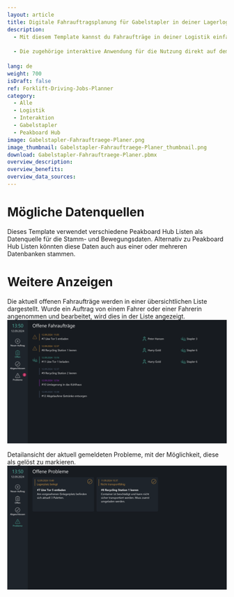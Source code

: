 ```yaml
---
layout: article
title: Digitale Fahrauftragsplanung für Gabelstapler in deiner Lagerlogistik
description: 
  - Mit diesem Template kannst du Fahraufträge in deiner Logistik einfach und effizient erstellen und verwalten. Die Anwendung ermöglicht dir das Anlegen neuer Fahraufträge für deine Gabelstapler-Flotte und bietet eine Übersicht über alle aktuell offenen Fahraufträge. Zusätzlich kannst du abgeschlossene Aufträge dieser Woche einsehen, um den Fortschritt zu überwachen. Eine weitere Funktion ist die Problemübersicht. Hier werden alle von den Fahrerinnen und Fahrern gemeldeten Störungen angezeigt, und du hast die Möglichkeit, diese als gelöst zu markieren. Dieses Template sorgt für eine nahtlose Koordination deiner Fahraufträge und verbessert die Transparenz und Nachverfolgbarkeit in deiner Intralogistik.
  
  - Die zugehörige interaktive Anwendung für die Nutzung direkt auf dem Gabelstapler findest du [hier](https://templates.peakboard.com/Forklift-Driving-Jobs-Application/index).

lang: de
weight: 700
isDraft: false
ref: Forklift-Driving-Jobs-Planner
category:
  - Alle
  - Logistik
  - Interaktion
  - Gabelstapler
  - Peakboard Hub
image: Gabelstapler-Fahrauftraege-Planer.png
image_thumbnail: Gabelstapler-Fahrauftraege-Planer_thumbnail.png
download: Gabelstapler-Fahrauftraege-Planer.pbmx
overview_description:
overview_benefits:
overview_data_sources:
---
```

# Mögliche Datenquellen
Dieses Template verwendet verschiedene Peakboard Hub Listen als Datenquelle für die Stamm- und Bewegungsdaten. Alternativ zu Peakboard Hub Listen könnten diese Daten auch aus einer oder mehreren Datenbanken stammen. 

# Weitere Anzeigen
Die aktuell offenen Fahraufträge werden in einer übersichtlichen Liste dargestellt. Wurde ein Auftrag von einem Fahrer oder einer Fahrerin angenommen und bearbeitet, wird dies in der Liste angezeigt.
![image_live](Gabelstapler-Fahrauftraege-Planer-Offene-Fahrauftraege.png)

Detailansicht der aktuell gemeldeten Probleme, mit der Möglichkeit, diese als gelöst zu markieren.
![image_live](Gabelstapler-Fahrauftraege-Planer-Offene-Probleme.png)

